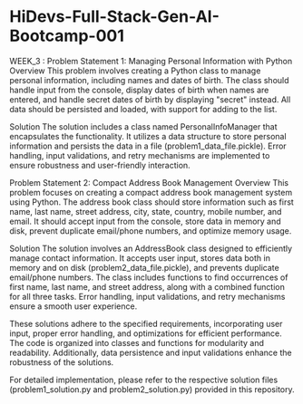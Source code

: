# HiDevs-Full-Stack-Gen-AI-Bootcamp-001
 WEEK_3 : Problem Statement 1: Managing Personal Information with Python
Overview
This problem involves creating a Python class to manage personal information, including names and dates of birth. The class should handle input from the console, display dates of birth when names are entered, and handle secret dates of birth by displaying "secret" instead. All data should be persisted and loaded, with support for adding to the list.

Solution
The solution includes a class named PersonalInfoManager that encapsulates the functionality. It utilizes a data structure to store personal information and persists the data in a file (problem1_data_file.pickle). Error handling, input validations, and retry mechanisms are implemented to ensure robustness and user-friendly interaction.

Problem Statement 2: Compact Address Book Management
Overview
This problem focuses on creating a compact address book management system using Python. The address book class should store information such as first name, last name, street address, city, state, country, mobile number, and email. It should accept input from the console, store data in memory and disk, prevent duplicate email/phone numbers, and optimize memory usage.

Solution
The solution involves an AddressBook class designed to efficiently manage contact information. It accepts user input, stores data both in memory and on disk (problem2_data_file.pickle), and prevents duplicate email/phone numbers. The class includes functions to find occurrences of first name, last name, and street address, along with a combined function for all three tasks. Error handling, input validations, and retry mechanisms ensure a smooth user experience.

These solutions adhere to the specified requirements, incorporating user input, proper error handling, and optimizations for efficient performance. The code is organized into classes and functions for modularity and readability. Additionally, data persistence and input validations enhance the robustness of the solutions.

For detailed implementation, please refer to the respective solution files (problem1_solution.py and problem2_solution.py) provided in this repository.
